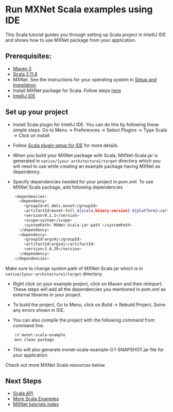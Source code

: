 # Run MXNet Scala examples using IDE

This Scala tutorial guides you through setting up Scala project in IntelliJ IDE and shows how to use MXNet package from your application.

## Prerequisites:

- [Maven 3](https://maven.apache.org/install.html)
- [Scala 2.11.8](https://www.scala-lang.org/download/2.11.8.html)
- MXNet. See the instructions for your operating system in [Setup and Installation](http://mxnet.io/get_started/setup.html#overview)
- Install MXNet package for Scala. Follow steps [here](http://mxnet.io/get_started/osx_setup.html#install-the-mxnet-package-for-scala)
- [IntelliJ IDE](https://www.jetbrains.com/idea/)

## Set up your project

- Install Scala plugin for IntelliJ IDE. You can do this by following these simple steps.
 Go to Menu -> Preferences -> Select Plugins -> Type Scala -> Click on install

- Follow [Scala plugin setup for IDE](https://www.jetbrains.com/help/idea/2016.3/scala.html) for more details.

- When you build your MXNet package with Scala, MXNet-Scala jar is generated in `native/{your-architecture}/target` directory which you will need to use while creating an example package having MXNet as dependency.

- Specify dependencies needed for your project in pom.xml. To use MXNet Scala package, add following dependencies

```bash
    <dependencies>
      <dependency>
        <groupId>ml.dmlc.mxnet</groupId>
        <artifactId>mxnet-full_${scala.binary.version}-${platform}</artifactId>
        <version>0.1.1</version>
        <scope>system</scope>
        <systemPath>`MXNet-Scala-jar-path`</systemPath>
      </dependency>
      <dependency>
        <groupId>args4j</groupId>
        <artifactId>args4j</artifactId>
        <version>2.0.29</version>
      </dependency>
    </dependencies>
```

Make sure to change system path of MXNet-Scala jar which is in `native/{your-architecture}/target` directory.

- Right click on your example project, click on Maven and then reimport. These steps will add all the dependencies you mentioned in pom.xml as external libraries in your project.

- To build the project, Go to Menu, click on Build -> Rebuild Project. Solve any errors shown in IDE.

- You can also compile the project with the following command from command line.

```bash
    cd mxnet-scala-example
    mvn clean package
```

- This will also generate mxnet-scala-example-0.1-SNAPSHOT.jar file for your application.

Check out more MXNet Scala resources below.

## Next Steps
* [Scala API](http://mxnet.io/api/scala/)
* [More Scala Examples](https://github.com/dmlc/mxnet/tree/master/scala-package/examples/src/main/scala/ml/dmlc/mxnet/examples)
* [MXNet tutorials index](http://mxnet.io/tutorials/index.html)

